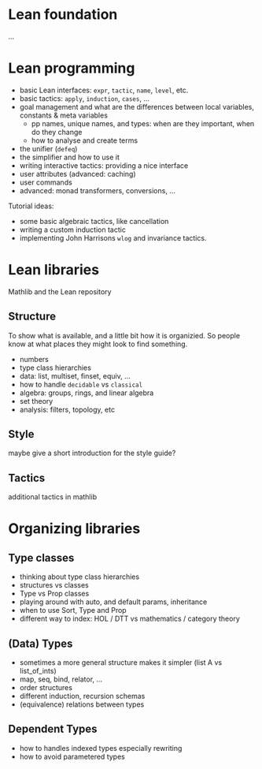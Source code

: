 Lean foundation
===============

...

Lean programming
================

 * basic Lean interfaces: `expr`, `tactic`, `name`, `level`, etc.
 * basic tactics: `apply`, `induction`, `cases`, ...
 * goal management and what are the differences between local variables, constants & meta variables
   * pp names, unique names, and types: when are they important, when do they change
   * how to analyse and create terms
 * the unifier (`defeq`)
 * the simplifier and how to use it
 * writing interactive tactics: providing a nice interface
 * user attributes (advanced: caching)
 * user commands
 * advanced: monad transformers, conversions, ...

Tutorial ideas:
 * some basic algebraic tactics, like cancellation
 * writing a custom induction tactic
 * implementing John Harrisons `wlog` and invariance tactics.

Lean libraries
==============

Mathlib and the Lean repository

Structure
---------

To show what is available, and a little bit how it is organizied. So people know at what places they
might look to find something.

 * numbers
 * type class hierarchies
 * data: list, multiset, finset, equiv, ...
 * how to handle `decidable` vs `classical`
 * algebra: groups, rings, and linear algebra
 * set theory
 * analysis: filters, topology, etc

Style
-----

maybe give a short introduction for the style guide?

Tactics
-------

additional tactics in mathlib

Organizing libraries
====================

Type classes
------------

 * thinking about type class hierarchies
 * structures vs classes
 * Type vs Prop classes
 * playing around with auto, and default params, inheritance
 * when to use Sort, Type and Prop
 * different way to index: HOL / DTT vs mathematics / category theory

(Data) Types
------------

 * sometimes a more general structure makes it simpler (list A vs list_of_ints)
 * map, seq, bind, relator, ...
 * order structures
 * different induction, recursion schemas
 * (equivalence) relations between types

Dependent Types
---------------

 * how to handles indexed types especially rewriting
 * how to avoid parametered types
